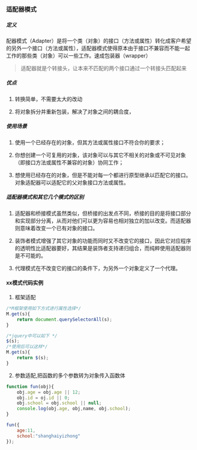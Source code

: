 ### 适配器模式

##### 定义
配器模式（Adapter）是将一个类（对象）的接口（方法或属性）转化成客户希望的另外一个接口（方法或属性），适配器模式使得原本由于接口不兼容而不能一起工作的那些类（对象）可以一些工作。速成包装器（wrapper）

> 适配器就是个转接头，让本来不匹配的两个接口通过一个转接头匹配起来

##### 优点

1. 转换简单，不需要太大的改动

2. 将对象拆分并重新包装，解决了对象之间的耦合度，

##### 使用场景

1. 使用一个已经存在的对象，但其方法或属性接口不符合你的要求；

2. 你想创建一个可复用的对象，该对象可以与其它不相关的对象或不可见对象（即接口方法或属性不兼容的对象）协同工作；

3. 想使用已经存在的对象，但是不能对每一个都进行原型继承以匹配它的接口。对象适配器可以适配它的父对象接口方法或属性。

##### 适配器模式和其它几个模式的区别

1. 适配器和桥接模式虽然类似，但桥接的出发点不同，桥接的目的是将接口部分和实现部分分离，从而对他们可以更为容易也相对独立的加以改变。而适配器则意味着改变一个已有对象的接口。

2. 装饰者模式增强了其它对象的功能而同时又不改变它的接口，因此它对应程序的透明性比适配器要好，其结果是装饰者支持递归组合，而纯粹使用适配器则是不可能的。

3. 代理模式在不改变它的接口的条件下，为另外一个对象定义了一个代理。
#### xx模式代码实例

1. 框架适配
```javascript
/*M框架使用如下方式进行属性选择*/
M.get(s){
    return document.querySelectorAll(s);
}

/*jquery中可以如下 */
$(s);
/*使用后可以这样*/
M.get(s){
    return $(s);
}
```

2. 参数适配,把函数的多个参数转为对象传入函数体
```javascript
function fun(obj){
    obj.age = obj.age || 12;
    obj.id = oj.id || 0;
    obj.school = obj.school || null;
    console.log(obj.age, obj,name, obj.school);
}

fun({
    age:11,
    school:"shanghaiyizhong"
});

```

